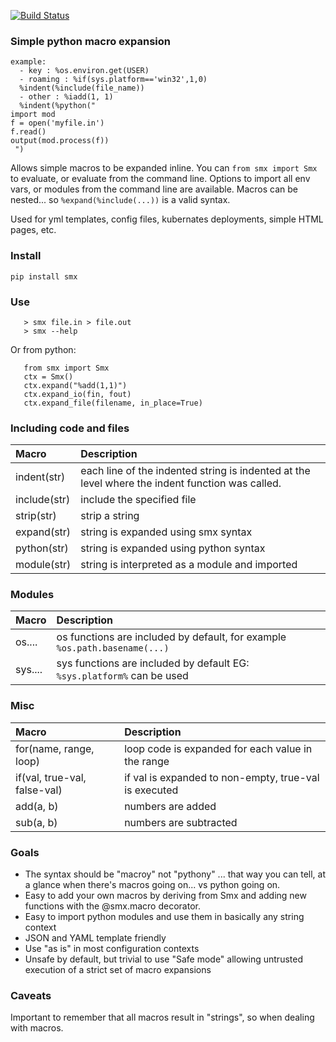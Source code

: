 [![Build Status](https://travis-ci.com/earonesty/python-smx.svg?branch=master)](https://travis-ci.com/earonesty/python-smx)

### Simple python macro expansion

    example:
      - key : %os.environ.get(USER)
      - roaming : %if(sys.platform=='win32',1,0)
      %indent(%include(file_name))
      - other : %iadd(1, 1)
      %indent(%python("
    import mod
    f = open('myfile.in')
    f.read()
    output(mod.process(f))
     ")

Allows simple macros to be expanded inline.  You can `from smx import Smx` to evaluate, or evaluate from the command line.   Options to import all env vars, or modules from the command line are available.  Macros can be nested... so `%expand(%include(...))` is a valid syntax.

Used for yml templates, config files, kubernates deployments, simple HTML pages, etc.

### Install
    pip install smx

### Use

```
   > smx file.in > file.out
   > smx --help
```

Or from python:

```
   from smx import Smx
   ctx = Smx()
   ctx.expand("%add(1,1)")
   ctx.expand_io(fin, fout)
   ctx.expand_file(filename, in_place=True)
```

### Including code and files

| Macro | Description |
| :---   | :- |
| indent(str) | each line of the indented string is indented at the level where the indent function was called. | 
| include(str) | include the specified file | 
| strip(str) | strip a string | 
| expand(str) | string is expanded using smx syntax | 
| python(str) | string is expanded using python syntax | 
| module(str) | string is interpreted as a module and imported | 

### Modules

| Macro | Description |
| :---   | :- |
| os.... | os functions are included by default, for example `%os.path.basename(...)` | 
| sys.... | sys functions are included by default EG: `%sys.platform%` can be used| 

### Misc

| Macro | Description |
| :---   | :- |
| for(name, range, loop) | loop code is expanded for each value in the range | 
| if(val, true-val, false-val) | if val is expanded to non-empty, true-val is executed | 
| add(a, b) | numbers are added | 
| sub(a, b) | numbers are subtracted | 

### Goals 

 - The syntax should be "macroy" not "pythony" ... that way you can tell, at a glance when there's macros going on... vs python going on.
 - Easy to add your own macros by deriving from Smx and adding new functions with the @smx.macro decorator.
 - Easy to import python modules and use them in basically any string context
 - JSON and YAML template friendly
 - Use "as is" in most configuration contexts
 - Unsafe by default, but trivial to use "Safe mode" allowing untrusted execution of a strict set of macro expansions

### Caveats

Important to remember that all macros result in "strings", so when dealing with macros.


